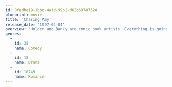 ```yaml
---
id: 8fedbe19-1bbc-4a1d-99b2-d62b69787324
blueprint: movie
title: 'Chasing Amy'
release_date: '1997-04-04'
overview: "Holden and Banky are comic book artists. Everything is going good for them until they meet Alyssa, also a comic book artist. Holden falls for her, but his hopes are crushed when he finds out she's a lesbian."
genres:
  -
    id: 35
    name: Comedy
  -
    id: 18
    name: Drama
  -
    id: 10749
    name: Romance
---
```

